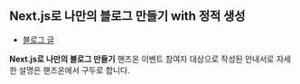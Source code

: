 ## Next.js로 나만의 블로그 만들기 with 정적 생성

- [블로그 글](https://miryang.dev/blog/build-blog-with-nextjs)

**Next.js로 나만의 블로그 만들기** 핸즈온 이벤트 참여자 대상으로 작성된 안내서로
자세한 설명은 핸즈온에서 구두로 합니다.
